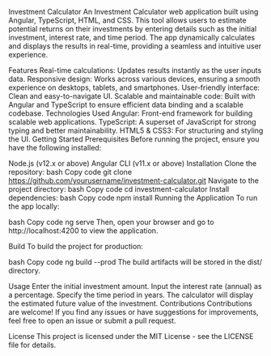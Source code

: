Investment Calculator
An Investment Calculator web application built using Angular, TypeScript, HTML, and CSS. This tool allows users to estimate potential returns on their investments by entering details such as the initial investment, interest rate, and time period. The app dynamically calculates and displays the results in real-time, providing a seamless and intuitive user experience.

Features
Real-time calculations: Updates results instantly as the user inputs data.
Responsive design: Works across various devices, ensuring a smooth experience on desktops, tablets, and smartphones.
User-friendly interface: Clean and easy-to-navigate UI.
Scalable and maintainable code: Built with Angular and TypeScript to ensure efficient data binding and a scalable codebase.
Technologies Used
Angular: Front-end framework for building scalable web applications.
TypeScript: A superset of JavaScript for strong typing and better maintainability.
HTML5 & CSS3: For structuring and styling the UI.
Getting Started
Prerequisites
Before running the project, ensure you have the following installed:

Node.js (v12.x or above)
Angular CLI (v11.x or above)
Installation
Clone the repository:
bash
Copy code
git clone https://github.com/yourusername/investment-calculator.git
Navigate to the project directory:
bash
Copy code
cd investment-calculator
Install dependencies:
bash
Copy code
npm install
Running the Application
To run the app locally:

bash
Copy code
ng serve
Then, open your browser and go to http://localhost:4200 to view the application.

Build
To build the project for production:

bash
Copy code
ng build --prod
The build artifacts will be stored in the dist/ directory.

Usage
Enter the initial investment amount.
Input the interest rate (annual) as a percentage.
Specify the time period in years.
The calculator will display the estimated future value of the investment.
Contributions
Contributions are welcome! If you find any issues or have suggestions for improvements, feel free to open an issue or submit a pull request.

License
This project is licensed under the MIT License - see the LICENSE file for details.


